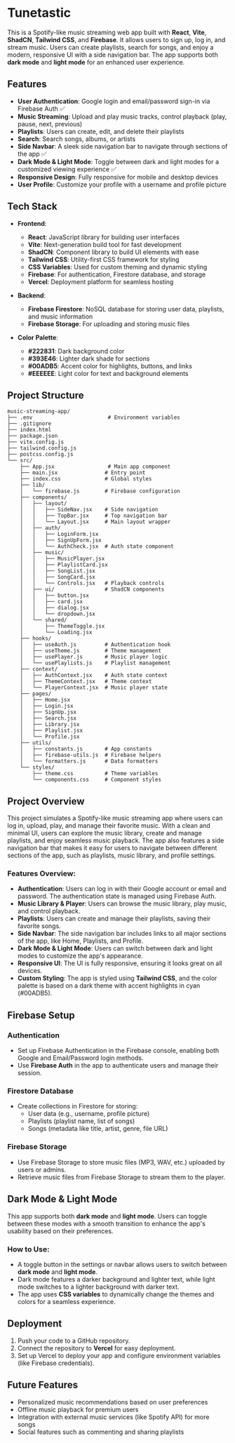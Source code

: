 # Tunetastic

This is a Spotify-like music streaming web app built with **React**, **Vite**, **ShadCN**, **Tailwind CSS**, and **Firebase**. It allows users to sign up, log in, and stream music. Users can create playlists, search for songs, and enjoy a modern, responsive UI with a side navigation bar. The app supports both **dark mode** and **light mode** for an enhanced user experience.

## Features

- **User Authentication**: Google login and email/password sign-in via Firebase Auth ✅
- **Music Streaming**: Upload and play music tracks, control playback (play, pause, next, previous)
- **Playlists**: Users can create, edit, and delete their playlists
- **Search**: Search songs, albums, or artists
- **Side Navbar**: A sleek side navigation bar to navigate through sections of the app ✅
- **Dark Mode & Light Mode**: Toggle between dark and light modes for a customized viewing experience ✅
- **Responsive Design**: Fully responsive for mobile and desktop devices
- **User Profile**: Customize your profile with a username and profile picture

## Tech Stack

- **Frontend**:  
  - **React**: JavaScript library for building user interfaces  
  - **Vite**: Next-generation build tool for fast development  
  - **ShadCN**: Component library to build UI elements with ease  
  - **Tailwind CSS**: Utility-first CSS framework for styling  
  - **CSS Variables**: Used for custom theming and dynamic styling  
  - **Firebase**: For authentication, Firestore database, and storage
  - **Vercel**: Deployment platform for seamless hosting

- **Backend**:  
  - **Firebase Firestore**: NoSQL database for storing user data, playlists, and music information  
  - **Firebase Storage**: For uploading and storing music files

- **Color Palette**:  
  - **#222831**: Dark background color  
  - **#393E46**: Lighter dark shade for sections  
  - **#00ADB5**: Accent color for highlights, buttons, and links  
  - **#EEEEEE**: Light color for text and background elements

## Project Structure

```
music-streaming-app/
├── .env                        # Environment variables
├── .gitignore
├── index.html
├── package.json
├── vite.config.js
├── tailwind.config.js
├── postcss.config.js
└── src/
    ├── App.jsx                 # Main app component
    ├── main.jsx               # Entry point
    ├── index.css              # Global styles
    ├── lib/
    │   └── firebase.js        # Firebase configuration
    ├── components/
    │   ├── layout/
    │   │   ├── SideNav.jsx    # Side navigation
    │   │   ├── TopBar.jsx     # Top navigation bar
    │   │   └── Layout.jsx     # Main layout wrapper
    │   ├── auth/
    │   │   ├── LoginForm.jsx
    │   │   ├── SignUpForm.jsx
    │   │   └── AuthCheck.jsx  # Auth state component
    │   ├── music/
    │   │   ├── MusicPlayer.jsx
    │   │   ├── PlaylistCard.jsx
    │   │   ├── SongList.jsx
    │   │   ├── SongCard.jsx
    │   │   └── Controls.jsx   # Playback controls
    │   ├── ui/                # ShadCN components
    │   │   ├── button.jsx
    │   │   ├── card.jsx
    │   │   ├── dialog.jsx
    │   │   └── dropdown.jsx
    │   └── shared/
    │       ├── ThemeToggle.jsx
    │       └── Loading.jsx
    ├── hooks/
    │   ├── useAuth.js         # Authentication hook
    │   ├── useTheme.js        # Theme management
    │   ├── usePlayer.js       # Music player logic
    │   └── usePlaylists.js    # Playlist management
    ├── context/
    │   ├── AuthContext.jsx    # Auth state context
    │   ├── ThemeContext.jsx   # Theme context
    │   └── PlayerContext.jsx  # Music player state
    ├── pages/
    │   ├── Home.jsx
    │   ├── Login.jsx
    │   ├── SignUp.jsx
    │   ├── Search.jsx
    │   ├── Library.jsx
    │   ├── Playlist.jsx
    │   └── Profile.jsx
    ├── utils/
    │   ├── constants.js       # App constants
    │   ├── firebase-utils.js  # Firebase helpers
    │   └── formatters.js      # Data formatters
    └── styles/
        ├── theme.css          # Theme variables
        └── components.css     # Component styles
```

## Project Overview

This project simulates a Spotify-like music streaming app where users can log in, upload, play, and manage their favorite music. With a clean and minimal UI, users can explore the music library, create and manage playlists, and enjoy seamless music playback. The app also features a side navigation bar that makes it easy for users to navigate between different sections of the app, such as playlists, music library, and profile settings.

### Features Overview:
- **Authentication**: Users can log in with their Google account or email and password. The authentication state is managed using Firebase Auth.
- **Music Library & Player**: Users can browse the music library, play music, and control playback.
- **Playlists**: Users can create and manage their playlists, saving their favorite songs.
- **Side Navbar**: The side navigation bar includes links to all major sections of the app, like Home, Playlists, and Profile.
- **Dark Mode & Light Mode**: Users can switch between dark and light modes to customize the app's appearance.
- **Responsive UI**: The UI is fully responsive, ensuring it looks great on all devices.
- **Custom Styling**: The app is styled using **Tailwind CSS**, and the color palette is based on a dark theme with accent highlights in cyan (#00ADB5).

## Firebase Setup

### Authentication

- Set up Firebase Authentication in the Firebase console, enabling both Google and Email/Password login methods.
- Use **Firebase Auth** in the app to authenticate users and manage their session.

### Firestore Database

- Create collections in Firestore for storing:
  - User data (e.g., username, profile picture)
  - Playlists (playlist name, list of songs)
  - Songs (metadata like title, artist, genre, file URL)

### Firebase Storage

- Use Firebase Storage to store music files (MP3, WAV, etc.) uploaded by users or admins.
- Retrieve music files from Firebase Storage to stream them to the player.

## Dark Mode & Light Mode

This app supports both **dark mode** and **light mode**. Users can toggle between these modes with a smooth transition to enhance the app's usability based on their preferences.

### How to Use:
- A toggle button in the settings or navbar allows users to switch between **dark mode** and **light mode**.
- Dark mode features a darker background and lighter text, while light mode switches to a lighter background with darker text.
- The app uses **CSS variables** to dynamically change the themes and colors for a seamless experience.

## Deployment

1. Push your code to a GitHub repository.
2. Connect the repository to **Vercel** for easy deployment.
3. Set up Vercel to deploy your app and configure environment variables (like Firebase credentials).

## Future Features

- Personalized music recommendations based on user preferences
- Offline music playback for premium users
- Integration with external music services (like Spotify API) for more songs
- Social features such as commenting and sharing playlists